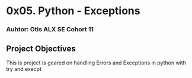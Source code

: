 <h1 class="gap">0x05. Python - Exceptions</h1>
<h3> Auhtor: Otis ALX SE Cohort 11 </h3>
<h2>Project Objectives</h2>
<p>This is project is geared on handling Errors and Exceptions in python with try and execpt<p>
